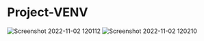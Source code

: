 # Project-VENV
![Screenshot 2022-11-02 120112](https://user-images.githubusercontent.com/94919325/199448403-c0d17ecb-352e-4118-89f1-a74c88e9b72d.png)
![Screenshot 2022-11-02 120210](https://user-images.githubusercontent.com/94919325/199448455-e4f1544c-95fa-4a25-8e32-44c30b198a4f.png)
